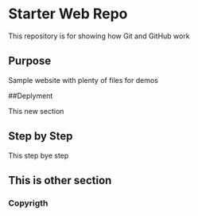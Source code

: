 # Starter Web Repo

This repository is for showing how Git and GitHub work

## Purpose

Sample website with plenty of files for demos

##Deplyment

This new section

## Step by Step

This step bye step

## This is other section

### Copyrigth
